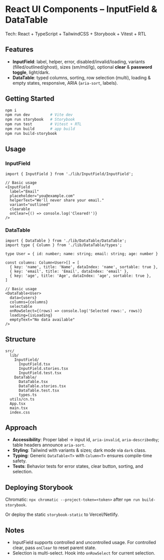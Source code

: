 # React UI Components – InputField & DataTable

Tech: React + TypeScript + TailwindCSS + Storybook + Vitest + RTL

## Features
- **InputField**: label, helper, error, disabled/invalid/loading, variants (filled/outlined/ghost), sizes (sm/md/lg), optional **clear** & **password toggle**, light/dark.
- **DataTable**: typed columns, sorting, row selection (multi), loading & empty states, responsive, ARIA (`aria-sort`, labels).

## Getting Started
```bash
npm i
npm run dev         # Vite dev
npm run storybook   # Storybook
npm run test        # Vitest + RTL
npm run build       # app build
npm run build-storybook
```

## Usage

### InputField
```tsx
import { InputField } from './lib/InputField/InputField';

// Basic usage
<InputField 
  label="Email" 
  placeholder="you@example.com" 
  helperText="We'll never share your email." 
  variant="outlined"
  clearable
  onClear={() => console.log('Cleared!')}
/>
```

### DataTable
```tsx
import { DataTable } from './lib/DataTable/DataTable';
import type { Column } from './lib/DataTable/types';

type User = { id: number; name: string; email: string; age: number }

const columns: Column<User>[] = [
  { key: 'name', title: 'Name', dataIndex: 'name', sortable: true },
  { key: 'email', title: 'Email', dataIndex: 'email' },
  { key: 'age', title: 'Age', dataIndex: 'age', sortable: true },
]

// Basic usage
<DataTable<User> 
  data={users} 
  columns={columns} 
  selectable 
  onRowSelect={(rows) => console.log('Selected rows:', rows)}
  loading={isLoading}
  emptyText="No data available"
/>
```

## Structure
```
src/
  lib/
    InputField/
      InputField.tsx
      InputField.stories.tsx
      InputField.test.tsx
    DataTable/
      DataTable.tsx
      DataTable.stories.tsx
      DataTable.test.tsx
      types.ts
  utils/cn.ts
  App.tsx
  main.tsx
  index.css
```

## Approach
- **Accessibility**: Proper label → input id, `aria-invalid`, `aria-describedby`; table headers announce `aria-sort`.
- **Styling**: Tailwind with variants & sizes; dark mode via `dark` class.
- **Typing**: Generic `DataTable<T>` with `Column<T>` ensures compile-time safety.
- **Tests**: Behavior tests for error states, clear button, sorting, and selection.

## Deploying Storybook
Chromatic: `npx chromatic --project-token=<token>` after `npm run build-storybook`.

Or deploy the static `storybook-static` to Vercel/Netlify.

## Notes
- InputField supports controlled and uncontrolled usage. For controlled clear, pass `onClear` to reset parent state.
- Selection is multi-select. Hook into `onRowSelect` for current selection.

